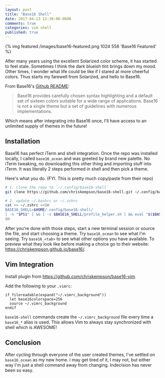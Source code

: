 ```yaml
---
layout: post
title: "Base16 Shell"
date: 2017-04-13 12:30:00-0600
comments: true
categories: vim shell
published: true
---
```


{% img featured /images/base16-featured.png 1024 558 'Base16 Featured' %}

After many years using the excellent Solarized color scheme, it has
started to feel stale. Sometimes I think the dark blueish tint brings
down my mood. Other times, I wonder what life could be like if I stared at more
cheerful colors. Thus starts my farewell from Solarized, and hello to
Base16.

<!-- more -->

From Base16's [Github README](https://github.com/chriskempson/base16):

> Base16 provides carefully chosen syntax highlighting and a default set of
> sixteen colors suitable for a wide range of applications. Base16 is not a
> single theme but a set of guidelines with numerous implementations.

Which means after integrating into Base16 once, I'll have access to an
unlimited supply of themes in the future!

## Installation

Base16 has perfect iTerm and shell integration. Once the repo was installed
locally, I called `base16_ocean` and was greeted by brand new palette. No iTerm
tweaking, no downloading this other thing and importing stuff into iTerm. It was
literally 2 steps performed in shell and then pick a theme.

Here's what you do. (FYI. This is pretty much copy/paste from their repo)

```sh
# 1. clone the repo to `~/.config/base16-shell`
git clone https://github.com/chriskempson/base16-shell.git ~/.config/base16-shell

# 2. update ~/.bashrc or ~/.zshrc
cat >> ~/.zshrc <<SH
BASE16_SHELL=$HOME/.config/base16-shell/
[ -n "$PS1" ] && [ -s $BASE16_SHELL/profile_helper.sh ] && eval "$($BASE16_SHELL/profile_helper.sh)"
SH
```

After you're done with those steps, start a new terminal session or source the
file, and start choosing a theme. Try `base16_ocean` to see what I'm seeing. Try
`base16_<tab>` to see what other options you have available. To preview what
they look like before making a choice go to their website:
https://chriskempson.github.io/base16/.

## Vim Integration

Install plugin from https://github.com/chriskempson/base16-vim.

Add the following to your `.vimrc`:

```vim
if filereadable(expand("~/.vimrc_background"))
  let base16colorspace=256
  source ~/.vimrc_background
endif
```

`base16-shell` commands create the `~/.vimrc_background` file every time a
`base16_*` alias is used. This allows Vim to always stay synchronized with
shell which is AWESOME!

## Conclusion

After cycling through everyone of the user created themes, I've settled on
`base16_ocean` as my new home. I may get tired of it, I may not, but either way
I'm just a shell command away from changing. Indecision has never been so easy.
